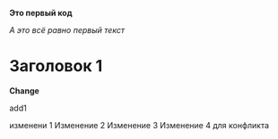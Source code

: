 **Это первый код**

*А это всё равно первый текст*

# Заголовок 1

**Change**

add1

изменени 1
Изменение 2
Изменение 3
Изменение 4 для конфликта   